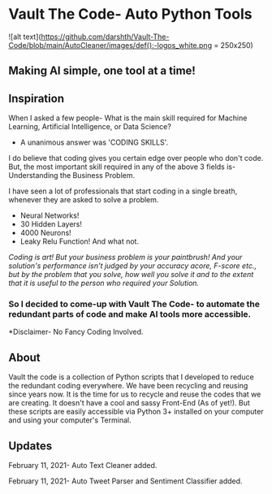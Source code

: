 # Vault The Code- Auto Python Tools

![alt text](https://github.com/darshth/Vault-The-Code/blob/main/AutoCleaner/images/def():-logos_white.png = 250x250)

## Making AI simple, one tool at a time!

## Inspiration

When I asked a few people- What is the main skill required for Machine Learning, Artificial Intelligence, or Data Science?
- A unanimous answer was 'CODING SKILLS'.

I do believe that coding gives you certain edge over people who don't code.
But, the most important skill required in any of the above 3 fields is- Understanding the Business Problem. 

I have seen a lot of professionals that start coding in a single breath, whenever they are asked to solve a problem.
- Neural Networks!
- 30 Hidden Layers!
- 4000 Neurons!
- Leaky Relu Function!
And what not. 

*Coding is art! But your business problem is your paintbrush! And your solution's performance isn't judged by your accuracy acore, F-score etc., but by the problem that you solve, how well you solve it and to the extent that it is useful to the person who required your Solution.*

### So I decided to come-up with Vault The Code- to automate the redundant parts of code and make AI tools more accessible. 
*Disclaimer- No Fancy Coding Involved.

## About

Vault the code is a collection of Python scripts that I developed to reduce the redundant coding everywhere.
We have been recycling and reusing since years now. It is the time for us to recycle and reuse the codes that we are creating.
It doesn't have a cool and sassy Front-End (As of yet!). But these scripts are easily accessible via Python 3+ installed on your computer and using your computer's Terminal.

## Updates
February 11, 2021- Auto Text Cleaner added.

February 11, 2021- Auto Tweet Parser and Sentiment Classifier added.
